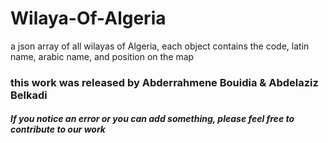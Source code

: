 # Wilaya-Of-Algeria
a json array of all wilayas of Algeria, each object contains the code, latin name, arabic name, and position on the map

<h3>this work was released by <b>Abderrahmene Bouidia & Abdelaziz Belkadi</b></h3>


<h5>If you notice an error or you can add something, please feel free to contribute to our work</h5>
